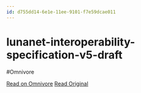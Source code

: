 ```yaml
---
id: d755dd14-6e1e-11ee-9101-f7e59dcae011
---
```


# lunanet-interoperability-specification-v5-draft
#Omnivore

[Read on Omnivore](https://omnivore.app/me/lunanet-interoperability-specification-v-5-draft-18b458cc1b6)
[Read Original](https://www.nasa.gov/wp-content/uploads/2023/09/lunanet-interoperability-specification-v5-draft.pdf)

